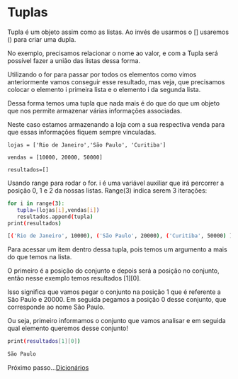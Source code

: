 # Tuplas

Tupla é um objeto assim como as listas. Ao invés de usarmos o [] usaremos () para criar uma dupla.

No exemplo, precisamos relacionar o nome ao valor, e com a Tupla será possível fazer a união das listas dessa forma.

Utilizando o for para passar por todos os elementos como vimos anteriormente vamos conseguir esse resultado, mas veja, que precisamos colocar o elemento i primeira lista e o elemento i da segunda lista.

Dessa forma temos uma tupla que nada mais é do que do que um objeto que nos permite armazenar várias informações associadas.

Neste caso estamos armazenando a loja com a sua respectiva venda para que essas informações fiquem sempre vinculadas.

    lojas = ['Rio de Janeiro','São Paulo', 'Curitiba']

    vendas = [10000, 20000, 50000]

    resultados=[]

Usando range para rodar o for. i é uma variável auxiliar que irá percorrer a posição 0, 1 e 2 da nossas listas. Range(3) indica serem 3 iterações:

```bash
for i in range(3):
   tupla=(lojas[i],vendas[i])
   resultados.append(tupla)
print(resultados)

[('Rio de Janeiro', 10000), ('São Paulo', 20000), ('Curitiba', 50000) ]
```

Para acessar um item dentro dessa tupla, pois temos um argumento a mais do que temos na lista.

O primeiro é a posição do conjunto e depois será a posição no conjunto, então nesse exemplo temos resultados [1][0].

Isso significa que vamos pegar o conjunto na posição 1 que é referente a São Paulo e 20000. Em seguida pegamos a posição 0 desse conjunto, que corresponde ao nome São Paulo.

Ou seja, primeiro informamos o conjunto que vamos analisar e em seguida qual elemento queremos desse conjunto!

```bash
print(resultados[1][0])

São Paulo
```

Próximo passo...[Dicionários](dicionario.md)

